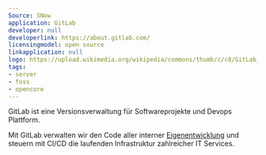 ```yaml
---
Source: SNow
application: GitLab
developer: null
developerlink: https://about.gitlab.com/
licensingmodel: open source
linkapplication: null
logo: https://upload.wikimedia.org/wikipedia/commons/thumb/c/c8/GitLab_logo_%282%29.svg/320px-GitLab_logo_%282%29.svg.png
tags:
- server
- foss
- opencore
---
```

GitLab ist eine Versionsverwaltung für Softwareprojekte und Devops Plattform.

<!-- more -->

Mit GitLab verwalten wir den Code aller interner [Eigenentwicklung](publish.html) und steuern mit CI/CD die laufenden Infrastruktur zahlreicher IT Services.

